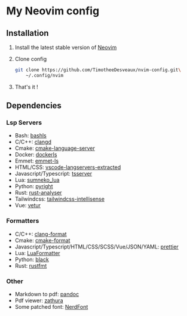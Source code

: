 # My Neovim config

## Installation

1. Install the latest stable version of [Neovim](https://github.com/neovim/neovim/wiki/Installing-Neovim)

2. Clone config

    ```bash
    git clone https://github.com/TimotheeDesveaux/nvim-config.git\
        ~/.config/nvim
    ```

3. That's it !

## Dependencies

### Lsp Servers

* Bash: [bashls](https://github.com/bash-lsp/bash-language-server)
* C/C++: [clangd](https://clangd.llvm.org/)
* Cmake: [cmake-language-server](https://github.com/regen100/cmake-language-server)
* Docker: [dockerls](https://github.com/rcjsuen/dockerfile-language-server-nodejs)
* Emmet: [emmet-ls](https://github.com/aca/emmet-ls)
* HTML/CSS: [vscode-langservers-extracted](https://github.com/hrsh7th/vscode-langservers-extracted)
* Javascript/Typescript: [tsserver](https://github.com/typescript-language-server/typescript-language-server)
* Lua: [sumneko_lua](https://github.com/sumneko/lua-language-server)
* Python: [pyright](https://github.com/microsoft/pyright)
* Rust: [rust-analyser](https://github.com/rust-analyzer/rust-analyzer)
* Tailwindcss: [tailwindcss-intellisense](https://github.com/tailwindlabs/tailwindcss-intellisense)
* Vue: [vetur](https://github.com/vuejs/vetur)

### Formatters

* C/C++: [clang-format](https://clang.llvm.org/docs/ClangFormat.html)
* Cmake: [cmake-format](https://github.com/regen100/cmake-language-server)
* Javascript/Typescript/HTML/CSS/SCSS/Vue/JSON/YAML: [prettier](https://prettier.io/)
* Lua: [LuaFormatter](https://github.com/Koihik/LuaFormatter)
* Python: [black](https://github.com/psf/black)
* Rust: [rustfmt](https://github.com/rust-lang/rustfmt)

### Other

* Markdown to pdf: [pandoc](https://pandoc.org/)
* Pdf viewer: [zathura](https://pwmt.org/projects/zathura/)
* Some patched font: [NerdFont](https://www.nerdfonts.com/)
